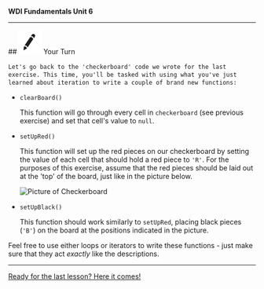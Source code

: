 **WDI Fundamentals Unit 6**

---

##![Your Turn](../assets/exercise.png) Your Turn

    Let's go back to the 'checkerboard' code we wrote for the last exercise. This time, you'll be tasked with using what you've just learned about iteration to write a couple of brand new functions:

* `clearBoard()`

    This function will go through every cell in `checkerboard` (see previous exercise) and set that cell's value to `null`.

* `setUpRed()`

    This function will set up the red pieces on our checkerboard by setting the value of each cell that should hold a red piece to `'R'`. For the purposes of this exercise, assume that the red pieces should be laid out at the 'top' of the board, just like in the picture below.

    ![Picture of Checkerboard](http://www.maniacworld.com/Checkers/checkers.jpg)

* `setUpBlack()`

    This function should work similarly to `setUpRed`, placing black pieces (`'B'`) on the board at the positions indicated in the picture.

Feel free to use either loops or iterators to write these functions - just make sure that they act *exactly* like the descriptions.

---

[Ready for the last lesson? Here it comes!](08_lesson.md)
